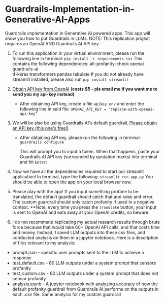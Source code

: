 # Guardrails-Implementation-in-Generative-AI-Apps
Guardrails implementation in Generative AI powered apps. This app will show you how to put Guardrails in LLMs.
NOTE: This replication project requires an OpenAI AND Guardrails AI API key.

1. To run this application in your virtual environment, please run the following line in terminal:
```pip install -r requirements.txt```
This contains the following dependencies:
alt-profanity-check
openai
guardrails-ai   
tf-keras
transformers
pandas
tabulate
If you do not already have streamlit installed, please also run ```pip install streamlit```

3. [Obtain API key from OpenAI](https://openai.com/index/openai-api/) **(costs $5 - pls email me if you want me to send you my api-key instead)**
   * After obtaining API key, create a file ```apikey.env``` and enter the following line in said file:
     ```OPENAI_API_KEY = "replace-with-openai-api-key"```
     
4. We will be also be using Guardrails AI's default guardrail. [Please obtain an API key (this one's free!)](https://hub.guardrailsai.com/keys)
   * After obtaining API key, please run the following in terminal:
     ```guardrails configure```
     
     This will prompt you to input a token. When that happens, paste your Guardrails AI API key (surrounded by quotation marks) into terminal and hit ```Enter```:
     
5. Now we have all the dependencies required to start our streamlit application! In terminal, type the following:
   ```streamlit run app.py```
   You should be able to open the app on your local browser now.
   
7. Please play with the app! If you input something profane to be translated, the default guardrail should catch that and raise and error. The custom guardrail should only catch profanity if used in a negative context. **Note, every time you press the ```translate``` button, your input is sent to OpenAI and eats away at your OpenAI credits, so beware.

8. I do not recommend replicating my actual research results through brute force because that would take 60+ OpenAI API calls, and that costs time and money. Instead, I saved LLM outputs into these csv files, and conducted analysis on them in a jupyter notebook. Here is a description of files relevant to my analysis:
* prompt.json - specific user prompts sent to the LLM to achieve a response 
* test_default.csv - 60 LLM outputs under a system prompt that censors profanity
* test_custom.csv - 60 LLM outputs under a system prompt that does not censor profanity
* analysis.ipynb - A jupyter notebook with analyzing accuracy of how the default profanity guardrail from Guardrails AI performs on the outputs in each .csv file. Same analysis for my custom guardrail
